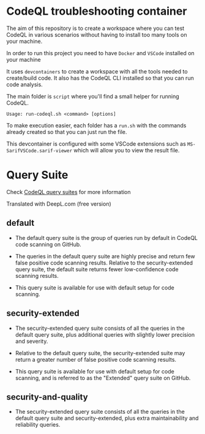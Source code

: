 # CodeQL troubleshooting container

The aim of this repository is to create a workspace where you can test CodeQL in various scenarios without having to install too many tools on your machine.

In order to run this project you need to have `Docker` and `VSCode` installed on your machine

It uses `devcontainers` to create a workspace with all the tools needed to create/build code. It also has the CodeQL CLI installed so that you can run code analysis.

The main folder is `script` where you'll find a small helper for running CodeQL.

```
Usage: run-codeql.sh <command> [options]
```

To make execution easier, each folder has a `run.sh` with the commands already created so that you can just run the file.

This devcontainer is configured with some VSCode extensions such as `MS-SarifVSCode.sarif-viewer` which will allow you to view the result file. 

# Query Suite

Check [CodeQL query suites](https://docs.github.com/en/code-security/code-scanning/managing-your-code-scanning-configuration/javascript-typescript-built-in-queries) for more information

Translated with DeepL.com (free version)

## default
- The default query suite is the group of queries run by default in CodeQL code scanning on GitHub.

- The queries in the default query suite are highly precise and return few false positive code scanning results. Relative to the security-extended query suite, the default suite returns fewer low-confidence code scanning results.

- This query suite is available for use with default setup for code scanning.

## security-extended
- The security-extended query suite consists of all the queries in the default query suite, plus additional queries with slightly lower precision and severity.

- Relative to the default query suite, the security-extended suite may return a greater number of false positive code scanning results.

- This query suite is available for use with default setup for code scanning, and is referred to as the "Extended" query suite on GitHub.

## security-and-quality
- The security-extended query suite consists of all the queries in the default query suite and security-extended, plus extra maintainability and reliability queries.
